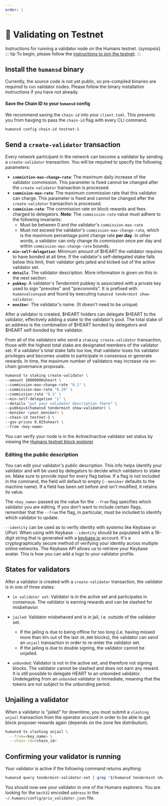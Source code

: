 ```yaml
---
order: 1
---
```


# 🤖 Validating on Testnet

Instructions for running a validator node on the Humans testnet. {synopsis}
::: tip
To begin, please follow the [instructions to join the testnet](/run-nodes/testnet/joining-testnet.html).
:::
## Install the `humansd` binary

Currently, the source code is not yet public, so pre-compiled binaries are required to run validator nodes.
Please follow the binary installation instructions if you have not already. 

#### Save the Chain ID to your `humansd` config

We recommend saving the `chain-id` into your `client.toml`. 
This prevents you from havging to pass the `chain-id` flag with every CLI command.

```sh
humansd config chain-id testnet-1
```

## Send a `create-validator` transaction

Every network participant in the network can become a validator by sending a `create-validator` transaction. You will be required to specify the following parameters:

- **`commistion-max-change-rate`**: The maximum daily increase of the validator commission. This parameter is fixed cannot be changed after the `create-validator` transaction is processed.
- **`commision-max-rate`**: The maximum commission rate that this validator can charge. This parameter is fixed and cannot be changed after the `create-validator` transaction is processed.
- **`commision-rate`**: The commission rate on block rewards and fees charged to delegators. **Note**: The `commission-rate` value must adhere to the following invariants:
  * Must be between 0 and the validator's `commission-max-rate`
  * Must not exceed the validator's `commission-max-change-rate`, which is the maximum percentage point change rate **per day**. In other words, a validator can only change its commission once per day and within `commission-max-change-rate` bounds.
- **`min-self-delegation`**: Minimum amount of $HEART the validator requires to have bonded at all time. If the validator's self-delegated stake falls below this limit, their validator gets jailed and kicked out of the active validator set.
- **`details`**: The validator description. More information is given on this in the next section.
- **`pubkey`**: A validator's Tendermint pubkey is associated with a private key used to sign "prevotes" and "precommits". It is prefixed with `humanvalconspub` and found by executing `humansd tendermint show-validator`.
- **`moniker`**: The validator's name. (It doesn't need to be unique)
 
After a validator is created, $HEART holders can delegate $HEART to the validator, effectively adding a stake to the validator's pool. The total stake of an address is the combination of $HEART bonded by delegators and $HEART self-bonded by the validator.

From all of the validators who send a `staking create-validator` transaction, those with the highest total stake are designated members of the validator set. If a validator's total stake falls too low, that validator loses his validator privileges and becomes unable to participate in consensus or generate rewards. In time, the maximum number of validators may increase via on-chain governance proposals.

```sh
humansd tx staking create-validator \
--amount 10000000uheart \
--commission-max-change-rate "0.1" \
--commission-max-rate "0.20" \
--commission-rate "0.1" \
--min-self-delegation "1" \
--details "put your validator description there" \
--pubkey=$(humansd tendermint show-validator) \
--moniker <your_moniker> \
--chain-id testnet-1 \
--gas-prices 0.025uheart \
--from <key-name>
```

You can verify your node is in the Active/Inactive validator set status by viewing the [Humans testnet block explorer](https://explorer.humans.zone/humans-testnet/staking)

### Editing the public description

You can edit your validator's public description. This info helps identify your validator and will be used by delegators to decide which validators to stake on. Make sure to provide input for every flag below. If a flag is not included in the command, the field will default to empty (`--moniker` defaults to the machine name). If a field has been set before and isn't modified, it retains its value.

The `<key_name>` passed as the value for the `--from` flag specifies which validator you are editing. If you don't want to include certain flags, remember that the `--from` the flag, in particular, must be included to identify which validator to update.

`--identity` can be used as to verify identity with systems like Keybase or UPort. When using with Keybase `--identity` should be populated with a 16-digit string that is generated with a [keybase.io](https://keybase.io) account. It's a cryptographically secure method of verifying your identity across multiple online networks. The Keybase API allows us to retrieve your Keybase avatar. This is how you can add a logo to your validator profile.

## States for validators  

After a validator is created with a `create-validator` transaction, the validator is in one of three states:

- `in validator set`: Validator is in the active set and participates in consensus. The validator is earning rewards and can be slashed for misbehavior.
- `jailed`: Validator misbehaved and is in jail, i.e. outside of the validator set.

  - If the jailing is due to being offline for too long (i.e. having missed more than `95%` out of the last `30,000` blocks), the validator can send an `unjail` transaction in order to re-enter the validator set.
  - If the jailing is due to double signing, the validator cannot be unjailed.

- `unbonded`: Validator is not in the active set, and therefore not signing blocks. The validator cannot be slashed and does not earn any reward. It is still possible to delegate HEART to an unbonded validator. Undelegating from an `unbonded` validator is immediate, meaning that the tokens are not subject to the unbonding period.

## Unjailing a validator

When a validator is "jailed" for downtime, you must submit a `slashing unjail` transaction from the operator account in order to be able to get block proposer rewards again (depends on the zone fee distribution).

```bash
humansd tx slashing unjail \
  --from=<key_name> \
  --chain-id=<chain_id>
```

## Confirming your validator is running 

Your validator is active if the following command returns anything:

```bash
humansd query tendermint-validator-set | grep "$(humansd tendermint show-address)"
```

You should now see your validator in one of the Humans explorers. You are looking for the `bech32` encoded `address` in the `~/.humans/config/priv_validator.json` file.
